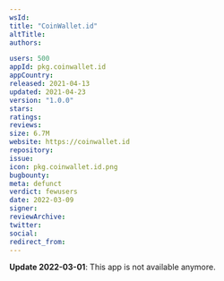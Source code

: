 ```yaml
---
wsId: 
title: "CoinWallet.id"
altTitle: 
authors:

users: 500
appId: pkg.coinwallet.id
appCountry: 
released: 2021-04-13
updated: 2021-04-23
version: "1.0.0"
stars: 
ratings: 
reviews: 
size: 6.7M
website: https://coinwallet.id
repository: 
issue: 
icon: pkg.coinwallet.id.png
bugbounty: 
meta: defunct
verdict: fewusers
date: 2022-03-09
signer: 
reviewArchive:
twitter: 
social:
redirect_from:
---
```


**Update 2022-03-01**: This app is not available anymore.

